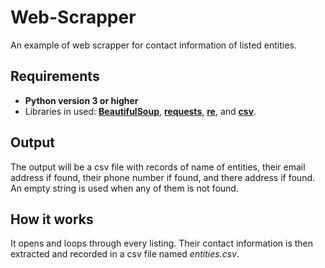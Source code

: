 # Web-Scrapper
An example of web scrapper for contact information of listed entities.
## Requirements
* **Python version 3 or higher**
* Libraries in used: [**BeautifulSoup**](https://www.crummy.com/software/BeautifulSoup/bs4/doc/), [**requests**](https://www.crummy.com/software/BeautifulSoup/bs4/doc/), [**re**](https://docs.python.org/3/library/re.html), and [**csv**](https://docs.python.org/3/library/csv.html).
## Output
The output will be a csv file with records of name of entities, their email address if found, their phone number if found, and there address if found. An empty string is used when any of them is not found.
## How it works
It opens and loops through every listing. Their contact information is then extracted and recorded in a csv file named *entities.csv*.



